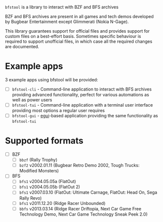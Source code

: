 `bfstool` is a library to interact with BZF and BFS archives

BZF and BFS archives are present in all games and tech demos developed by Bugbear Entertainment
except Glimmerati (Nokia N-Gage).

This library guarantees support for official files and provides support for custom files
on a best-effort basis. Sometimes specific behaviour is required to support unofficial files,
in which case all the required changes are documented.

# Example apps

3 example apps using bfstool will be provided:

- [ ] `bfstool-cli` - Command-line application to interact with BFS archives providing advanced
  functionality, perfect for various automations as well as power users
- [ ] `bfstool-tui` - Command-line application with a terminal user interface providing most
  options a regular user requires
- [ ] `bfstool-gui` - [egui](https://www.egui.rs/)-based application providing the same
  functionality as `bfstool-tui`

# Supported formats

- [ ] BZF
    - [ ] `bbzf` (Rally Trophy)
    - [ ] `bzf2` v2002.01.11 (Bugbear Retro Demo 2002, Tough Trucks: Modified Monsters)
- [ ] BFS
    - [ ] `bfs1` v2004.05.05a (FlatOut)
    - [ ] `bfs1` v2004.05.05b (FlatOut 2)
    - [ ] `bfs1` v2007.03.10 (FlatOut: Ultimate Carnage, FlatOut: Head On, Sega Rally Revo)
    - [ ] `bfs1` v2011.12.20 (Ridge Racer Unbounded)
    - [ ] `bbfs` v2013.03.14 (Ridge Racer Driftopia, Next Car Game Free Technology Demo, Next Car
      Game Technology Sneak Peek 2.0)